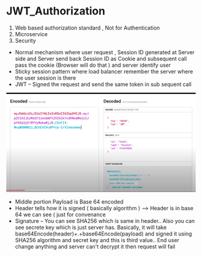 # JWT_Authorization

1. Web based authorization standard , Not for Authentication 
2. Microservice  
3. Security 


- Normal mechanism where user request , Session ID generated at Server side and Server send back Session ID as Cookie and subsequent call pass the cookie (Browser will do that ) and server identify user 
- Sticky session pattern where load balancer remember the server where the user session is there
-  JWT – Signed the request and send the same token in sub sequent call 


![](/screenshots/GetImage.png)
- Middle portion Payload is Base 64 encoded 
- Header tells how it is signed ( basically algorithm ) --> Header is in base 64 we can see ( just for convenance 
- Signature – You can see SHA256 which is same in header.. Also you can see secrete key which is just server has. Basically, it will take base64Encode(header)+.+base64Encode(payload) and signed it using SHA256 algorithm and secret key and this is third value.. End user change anything and server can't decrypt it then request will fail 

 


